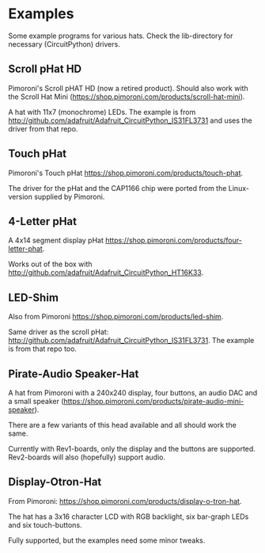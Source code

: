 Examples
========

Some example programs for various hats. Check the lib-directory for
necessary (CircuitPython) drivers.


Scroll pHat HD
--------------

Pimoroni's Scroll pHAT HD (now a retired product). Should also work
with the Scroll Hat Mini (<https://shop.pimoroni.com/products/scroll-hat-mini>).

A hat with 11x7 (monochrome) LEDs. The example is from
<http://github.com/adafruit/Adafruit_CircuitPython_IS31FL3731> and
uses the driver from that repo.


Touch pHat
----------

Pimoroni's Touch pHat <https://shop.pimoroni.com/products/touch-phat>.

The driver for the pHat and the CAP1166 chip were ported from the
Linux-version supplied by Pimoroni.


4-Letter pHat
-------------

A 4x14 segment display pHat <https://shop.pimoroni.com/products/four-letter-phat>.

Works out of the box with <http://github.com/adafruit/Adafruit_CircuitPython_HT16K33>.


LED-Shim
--------

Also from Pimoroni <https://shop.pimoroni.com/products/led-shim>.

Same driver as the scroll pHat: <http://github.com/adafruit/Adafruit_CircuitPython_IS31FL3731>. The example is from that repo too.


Pirate-Audio Speaker-Hat
------------------------

A hat from Pimoroni with a 240x240 display, four buttons, an audio DAC and
a small speaker (https://shop.pimoroni.com/products/pirate-audio-mini-speaker).

There are a few variants of this head available and all should work the same.

Currently with Rev1-boards, only the display and the buttons are supported.
Rev2-boards will also (hopefully) support audio.


Display-Otron-Hat
-----------------

From Pimoroni: <https://shop.pimoroni.com/products/display-o-tron-hat>.

The hat has a 3x16 character LCD with RGB backlight, six bar-graph
LEDs and six touch-buttons.

Fully supported, but the examples need some minor tweaks.
